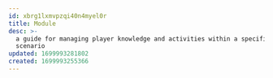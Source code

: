 ```yaml
---
id: xbrg1lxmvpzqi40n4myel0r
title: Module
desc: >-
  a guide for managing player knowledge and activities within a specific
  scenario
updated: 1699993281802
created: 1699993255366
---
```

